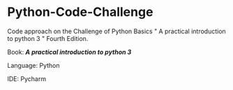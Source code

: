 # Python-Code-Challenge
Code approach on the Challenge of Python Basics " A practical introduction to python 3 " Fourth Edition.

Book: _**A practical introduction to python 3**_

Language: Python

IDE: Pycharm
